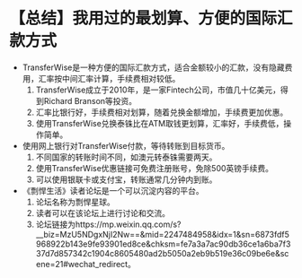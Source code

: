 # 【总结】我用过的最划算、方便的国际汇款方式

-   TransferWise是一种方便的国际汇款方式，适合金额较小的汇款，没有隐藏费用，汇率按中间汇率计算，手续费相对较低。
    1.  TransferWise成立于2010年，是一家Fintech公司，市值几十亿美元，得到Richard Branson等投资。
    2.  汇率比银行好，手续费相对划算，随着兑换金额增加，手续费更加优惠。
    3.  使用TransferWise兑换泰铢比在ATM取钱更划算，汇率好，手续费低，操作简单。
-   使用网上银行对TransferWise付款，等待转账到目标货币。
    1.  不同国家的转账时间不同，如澳元转泰铢需要两天。
    2.  使用TransferWise优惠链接可免费注册账号，免除500英镑手续费。
    3.  可以使用银联卡或支付宝，转账通常几分钟内到账。
-   《剽悍生活》读者论坛是一个可以沉淀内容的平台。
    1.  论坛名称为剽悍星球。
    2.  读者可以在该论坛上进行讨论和交流。
    3.  论坛链接为https://mp.weixin.qq.com/s?__biz=MzU5NDgxNjI2Nw==&mid=2247484958&idx=1&sn=6873fdf5968922b143e9fe93901ed8ce&chksm=fe7a3a7ac90db36ce1a6ba7f337d7d857342c1904c8605480ad2b5050a2eb9b519e36c09be6e&scene=21#wechat_redirect。